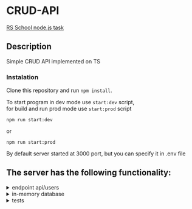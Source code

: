 # CRUD-API
[RS School node.js task](https://github.com/AlreadyBored/nodejs-assignments/blob/main/assignments/crud-api/assignment.md)

## Description
Simple CRUD API implemented on TS

### Instalation 
Clone this repository and run ``npm install``.

To start program in dev mode use ``start:dev`` script,  
for build and run prod mode use ``start:prod`` script
```
npm run start:dev
```
or
```
npm run start:prod
```
By default server started at 3000 port, but you can specify it in .env file

## The server has the following functionality:

 <details>
  <summary> endpoint api/users </summary>
TODO: need to write something

</details>
 <details>
  <summary> in-memory database </summary>
  TODO: need to write something
</details>

 <details>
  <summary> tests </summary>
TODO: need to write something
</details>